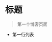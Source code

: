 <!--
 * @Author: your name
 * @Date: 2020-10-31 20:53:24
 * @LastEditTime: 2020-10-31 20:55:00
 * @LastEditors: Please set LastEditors
 * @Description: In User Settings Edit
 * @FilePath: /Blogs/README.md
-->
# 标题
> 第一个博客页面
* 第一行列表